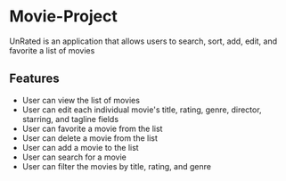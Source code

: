 # Movie-Project
UnRated is an application that allows users to search, sort, add, edit, and favorite a list of movies

## Features
- User can view the list of movies
- User can edit each individual movie's title, rating, genre, director, starring, and tagline fields
- User can favorite a movie from the list
- User can delete a movie from the list
- User can add a movie to the list
- User can search for a movie
- User can filter the movies by title, rating, and genre
